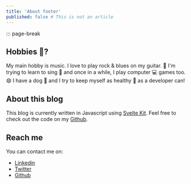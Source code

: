 ```yaml
---
title: 'About footer'
published: false # This is not an article
---
```


::: page-break

## Hobbies :guitar:?

My main hobby is music. I love to play rock & blues on my guitar. :guitar: I'm trying to learn to sing :microphone: and once in a while, I play computer :computer: games too. :smile: I have a dog :dog: and I try to keep myself as healthy :muscle: as a developer can!

## About this blog

This blog is currently written in Javascript using [Svelte Kit](https://kit.svelte.dev/). Feel free to check out the code on my [Github](https://github.com/angelblanco).

## Reach me

You can contact me on:

- [Linkedin](https://www.linkedin.com/in/ángel-luis-blanco-mateos-41137b14b)
- [Twitter](https://twitter.com/angelblancodev)
- [Github](https://github.com/angelblanco)
